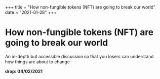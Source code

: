 +++
title = "How non-fungible tokens (NFT) are going to break our world"
date = "2021-01-28"
+++



# How non-fungible tokens (NFT) are going to break our world

An in-depth but accessible discussion so that you losers can understand how things are about to change

**drop: 04/02/2021**